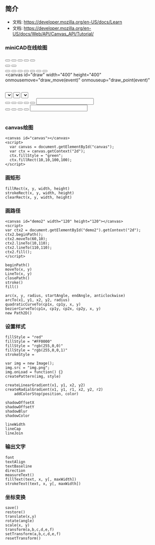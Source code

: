 <canvas id="heart" width="400" height="400"></canvas>

## 简介

- 文档: <https://developer.mozilla.org/en-US/docs/Learn>
- 文档: <https://developer.mozilla.org/en-US/docs/Web/API/Canvas_API/Tutorial/>

### miniCAD在线绘图
<button class="cmd_shape heart"></button>
<button class="cmd_shape cycle"></button>
<button class="cmd_shape rect"></button>
<button class="cmd_shape line"></button>
<button class="cmd_shape text"></button>
<br/>
<button class="cmd_stroke stroke"></button>
<button class="cmd_stroke fill"></button>
<br/>
<button class="cmd_color black"></button>
<button class="cmd_color red"></button>
<button class="cmd_color yellow"></button>
<button class="cmd_color green"></button>
<button class="cmd_color purple"></button>
<button class="cmd_color blue"></button>
<button class="cmd_color white"></button>
<br/>
<canvas id="draw" width="400" height="400"
onmousemove="draw_move(event)"
onmouseup="draw_point(event)"
></canvas>
<br/>
<select class="config shape"></select>
<select class="config stroke"></select>
<select class="config color"></select>
<label class="config scale"></label>
<label class="config begin"></label>
<label class="config point"></label>
<br/>
<button class="control big"></button>
<button class="control small"></button>
<button class="control hide"></button>
<button class="control draw"></button>
<button class="control play"></button>
<input class="config interval"></label>
<br/>
<button class="control delete"></button>
<button class="control clear"></button>
<button class="control export"></button>
<button class="control import"></button>
<input class="config json"></label>
<br/>
<div id="fuck"></div>
<table id="draw_history"></table>

### canvas绘图
<canvas id="demo0" class="demo" width="120" height="120"></canvas>
```
<canvas id="canvas"></canvas>
<script>
  var canvas = document.getElementById("canvas");
  var ctx = canvas.getContext("2d");
  ctx.fillStyle = "green";
  ctx.fillRect(10,10,100,100);
</script>
```

### 画矩形

```
fillRect(x, y, width, height)
strokeRect(x, y, width, height)
clearRect(x, y, width, height)
```

### 画路径
<canvas id="demo2" class="demo" width="120" height="120"></canvas>
```
<canvas id="demo2" width="120" height="120"></canvas>
<script>
var ctx2 = document.getElementById("demo2").getContext("2d");
ctx2.beginPath();
ctx2.moveTo(60,10);
ctx2.lineTo(10,110);
ctx2.lineTo(110,110);
ctx2.fill();
</script>
```

```
beginPath()
moveTo(x, y)
LineTo(x, y)
closePath()
stroke()
fill()

arc(x, y, radius, startAngle, endAngle, anticlockwise)
arcTo(x1, y1, x2, y2, radius)
quadraticCurveTo(cp1x, cp1y, x, y)
bezierCurveTo(cp1x, cp1y, cp2x, cp2y, x, y)
new Path2D()
```
### 设置样式
<canvas id="demo3" class="demo" width="120" height="120"></canvas>
```
fillStyle = "red"
fillStyle = "#FF0000"
fillStyle = "rgb(255,0,0)"
fillStyle = "rgb(255,0,0,1)"
strokeStyle =

var img = new Image();
img.src = "img.png";
img.onLoad = function() {}
createPattern(img, style)

createLinearGradient(x1, y1, x2, y2)
createRadialGradient(x1, y1, r1, x2, y2, r2)
	addColorStop(position, color)

shadowOffsetX
shadowOffsetY
shadowBlur
shadowColor

lineWidth
lineCap
lineJoin
```
### 输出文字
```
font
textAlign
textBaseline
direction
measureText()
fillText(text, x, y[, maxWidth])
strokeText(text, x, y[, maxWidth])
```

### 坐标变换
```
save()
restore()
translate(x,y)
rotate(angle)
scale(x, y)
transform(a,b,c,d,e,f)
setTransform(a,b,c,d,e,f)
resetTransform()
```

<link rel="stylesheet" href="/wiki/html5.css" type="text/css"></link>
<script src="/wiki/html5.js"></script>
